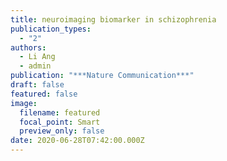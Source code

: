 ```yaml
---
title: neuroimaging biomarker in schizophrenia
publication_types:
  - "2"
authors:
  - Li Ang
  - admin
publication: "***Nature Communication***"
draft: false
featured: false
image:
  filename: featured
  focal_point: Smart
  preview_only: false
date: 2020-06-28T07:42:00.000Z
---
```

